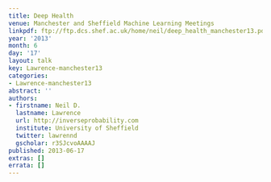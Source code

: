 ```yaml
---
title: Deep Health
venue: Manchester and Sheffield Machine Learning Meetings
linkpdf: ftp://ftp.dcs.shef.ac.uk/home/neil/deep_health_manchester13.pdf
year: '2013'
month: 6
day: '17'
layout: talk
key: Lawrence-manchester13
categories:
- Lawrence-manchester13
abstract: ''
authors:
- firstname: Neil D.
  lastname: Lawrence
  url: http://inverseprobability.com
  institute: University of Sheffield
  twitter: lawrennd
  gscholar: r3SJcvoAAAAJ
published: 2013-06-17
extras: []
errata: []
---
```

